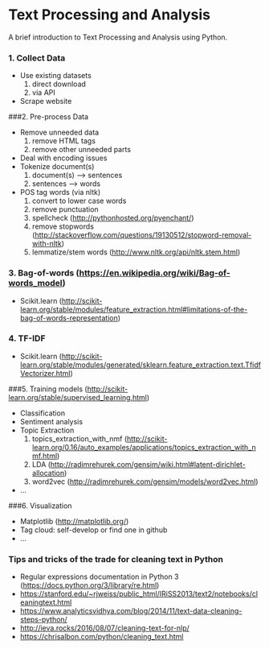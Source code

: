 # Text Processing and Analysis
A brief introduction to Text Processing and Analysis using Python.

### 1. Collect Data
- Use existing datasets
    1. direct download
    2. via API
- Scrape website

###2. Pre-process Data
- Remove unneeded data
    1. remove HTML tags
    2. remove other unneeded parts
- Deal with encoding issues
- Tokenize document(s)
    1. document(s) --> sentences
    2. sentences --> words
- POS tag words (via nltk)
    1. convert to lower case words
    2. remove punctuation
    3. spellcheck (<http://pythonhosted.org/pyenchant/>)
    4. remove stopwords (<http://stackoverflow.com/questions/19130512/stopword-removal-with-nltk>)
    5. lemmatize/stem words (<http://www.nltk.org/api/nltk.stem.html>)

### 3. Bag-of-words (https://en.wikipedia.org/wiki/Bag-of-words_model)
- Scikit.learn (http://scikit-learn.org/stable/modules/feature_extraction.html#limitations-of-the-bag-of-words-representation)

### 4. TF-IDF
- Scikit.learn (<http://scikit-learn.org/stable/modules/generated/sklearn.feature_extraction.text.TfidfVectorizer.html>)

###5. Training models (http://scikit-learn.org/stable/supervised_learning.html)
- Classification
- Sentiment analysis
- Topic Extraction 
    1. topics_extraction_with_nmf (<http://scikit-learn.org/0.16/auto_examples/applications/topics_extraction_with_nmf.html>)
    2. LDA (<http://radimrehurek.com/gensim/wiki.html#latent-dirichlet-allocation>)
    3. word2vec (<http://radimrehurek.com/gensim/models/word2vec.html>)
- ...

###6. Visualization
- Matplotlib (<http://matplotlib.org/>)
- Tag cloud: self-develop or find one in github
- ...
        


### Tips and tricks of the trade for cleaning text in Python
- Regular expressions documentation in Python 3 (<https://docs.python.org/3/library/re.html>)
- https://stanford.edu/~rjweiss/public_html/IRiSS2013/text2/notebooks/cleaningtext.html
- https://www.analyticsvidhya.com/blog/2014/11/text-data-cleaning-steps-python/
- http://ieva.rocks/2016/08/07/cleaning-text-for-nlp/
- https://chrisalbon.com/python/cleaning_text.html
